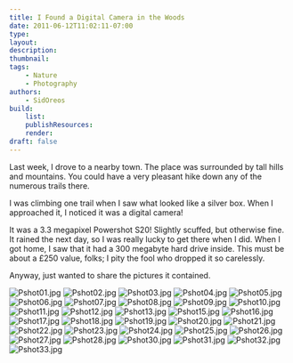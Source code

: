 ```yaml
---
title: I Found a Digital Camera in the Woods
date: 2011-06-12T11:02:11-07:00
type:
layout:
description:
thumbnail:
tags:
    - Nature
    - Photography
authors:
    - SidOreos
build:
    list:
    publishResources:
    render:
draft: false
---
```


<section>

Last week, I drove to a nearby town. The place was surrounded by tall hills and mountains. You could have a very pleasant hike down any of the numerous trails there.

I was climbing one trail when I saw what looked like a silver box. When I approached it, I noticed it was a digital camera!

It was a 3.3 megapixel Powershot S20! Slightly scuffed, but otherwise fine. It rained the next day, so I was really lucky to get there when I did. When I got home, I saw that it had a 300 megabyte hard drive inside. This must be about a £250 value, folks; I pity the fool who dropped it so carelessly.

Anyway, just wanted to share the pictures it contained.

![Pshot01.jpg](Pshot01.jpg)
![Pshot02.jpg](Pshot02.jpg)
![Pshot03.jpg](Pshot03.jpg)
![Pshot04.jpg](Pshot04.jpg)
![Pshot05.jpg](Pshot05.jpg)
![Pshot06.jpg](Pshot06.jpg)
![Pshot07.jpg](Pshot07.jpg)
![Pshot08.jpg](Pshot08.jpg)
![Pshot09.jpg](Pshot09.jpg)
![Pshot10.jpg](Pshot10.jpg)
![Pshot11.jpg](Pshot11.jpg)
![Pshot12.jpg](Pshot12.jpg)
![Pshot13.jpg](Pshot13.jpg)
![Pshot15.jpg](Pshot15.jpg)
![Pshot16.jpg](Pshot16.jpg)
![Pshot17.jpg](Pshot17.jpg)
![Pshot18.jpg](Pshot18.jpg)
![Pshot19.jpg](Pshot19.jpg)
![Pshot20.jpg](Pshot20.jpg)
![Pshot21.jpg](Pshot21.jpg)
![Pshot22.jpg](Pshot22.jpg)
![Pshot23.jpg](Pshot23.jpg)
![Pshot24.jpg](Pshot24.jpg)
![Pshot25.jpg](Pshot25.jpg)
![Pshot26.jpg](Pshot26.jpg)
![Pshot27.jpg](Pshot27.jpg)
![Pshot28.jpg](Pshot28.jpg)
![Pshot30.jpg](Pshot30.jpg)
![Pshot31.jpg](Pshot31.jpg)
![Pshot32.jpg](Pshot32.jpg)
![Pshot33.jpg](Pshot33.jpg)

</section>
